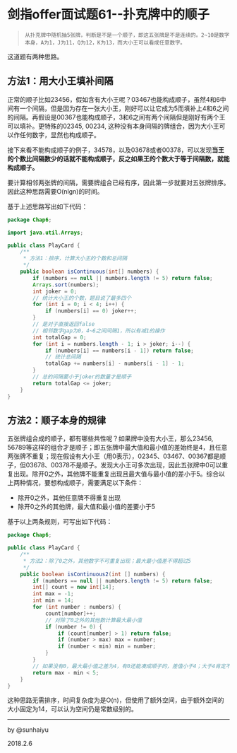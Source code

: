 # 剑指offer面试题61--扑克牌中的顺子

> ```
> 从扑克牌中随机抽5张牌，判断是不是一个顺子，即这五张牌是不是连续的。2~10是数字本身，A为1，J为11，Q为12，K为13，而大小王可以看成任意数字。
> ```

这道题有两种思路。

## 方法1：用大小王填补间隔

正常的顺子比如23456，假如含有大小王呢？03467也能构成顺子，虽然4和6中间有一个间隔，但是因为存在一张大小王，刚好可以让它成为5而填补上4和6之间的间隔。再假设是00367也能构成顺子，3和6之间有两个间隔但是刚好有两个王可以填补。更特殊的02345, 00234, 这种没有本身间隔的牌组合，因为大小王可以作任何数字，显然也构成顺子。

接下来看不能构成顺子的例子，34578，以及03678或者00378，可以发现**当王的个数比间隔数少的话就不能构成顺子，反之如果王的个数大于等于间隔数，就能构成顺子。**

要计算相邻两张牌的间隔，需要牌组合已经有序，因此第一步就要对五张牌排序。因此这种思路需要O(nlgn)的时间。

基于上述思路写出如下代码：

```java
package Chap6;

import java.util.Arrays;

public class PlayCard {
    /**
     * 方法1：排序，计算大小王的个数和总间隔
     */
    public boolean isContinuous(int[] numbers) {
        if (numbers == null || numbers.length != 5) return false;
        Arrays.sort(numbers);
        int joker = 0;
        // 统计大小王的个数，题目说了最多四个
        for (int i = 0; i < 4; i++) {
            if (numbers[i] == 0) joker++;
        }
        // 是对子直接返回false
        // 相邻数字gap为0，4~6之间间隔1，所以有减1的操作
        int totalGap = 0;
        for (int i = numbers.length - 1; i > joker; i--) {
            if (numbers[i] == numbers[i - 1]) return false;
            // 统计总间隔
            totalGap += numbers[i] - numbers[i - 1] - 1;
        }
        // 总的间隔要小于joker的数量才是顺子
        return totalGap <= joker;
    }
}

```

## 方法2：顺子本身的规律

五张牌组合成的顺子，都有哪些共性呢？如果牌中没有大小王，那么23456, 56789等这样的组合才是顺子；即五张牌中最大值和最小值的差始终是4，且任意两张牌不重复；现在假设有大小王（用0表示），02345、03467、00367都是顺子，但03678、00378不是顺子。发现大小王可多次出现，因此五张牌中0可以重复出现。除开0之外，其他牌不能重复出现且最大值与最小值的差小于5。综合以上两种情况，要想构成顺子，需要满足以下条件：

- 除开0之外，其他任意牌不得重复出现
- 除开0之外的其他牌，最大值和最小值的差要小于5

基于以上两条规则，可写出如下代码：

```java
package Chap6;

public class PlayCard {
    /**
     * 方法2：除了0之外，其他数字不可重复出现；最大最小值差不得超过5
     */
    public boolean isContinuous2(int [] numbers) {
        if (numbers == null || numbers.length != 5) return false;
        int[] count = new int[14];
        int max = -1;
        int min = 14;
        for (int number : numbers) {
            count[number]++;
            // 对除了0之外的其他数计算最大最小值
            if (number != 0) {
                if (count[number] > 1) return false;
                if (number > max) max = number;
                if (number < min) min = number;
            }
        }
        // 如果没有0，最大最小值之差为4，有0还能凑成顺子的，差值小于4；大于4肯定不能凑成顺子
        return max - min < 5;
    }
}

```

这种思路无需排序，时间复杂度为是O(n)，但使用了额外空间，由于额外空间的大小固定为14，可以认为空间仍是常数级别的。

---

by @sunhaiyu

2018.2.6
